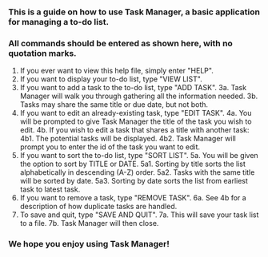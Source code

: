 ### This is a guide on how to use Task Manager, a basic application for managing a to-do list.
### All commands should be entered as shown here, with no quotation marks.

1. If you ever want to view this help file, simply enter "HELP".
2. If you want to display your to-do list, type "VIEW LIST".
3. If you want to add a task to the to-do list, type "ADD TASK".
    3a. Task Manager will walk you through gathering all the information needed.
    3b. Tasks may share the same title or due date, but not both.
4. If you want to edit an already-existing task, type "EDIT TASK".
    4a. You will be prompted to give Task Manager the title of the task you wish to edit.
    4b. If you wish to edit a task that shares a title with another task:
        4b1. The potential tasks will be displayed.
        4b2. Task Manager will prompt you to enter the id of the task you want to edit. 
5. If you want to sort the to-do list, type "SORT LIST".
    5a. You will be given the option to sort by TITLE or DATE.
        5a1. Sorting by title sorts the list alphabetically in descending (A-Z) order.
        5a2. Tasks with the same title will be sorted by date.
        5a3. Sorting by date sorts the list from earliest task to latest task.
6. If you want to remove a task, type "REMOVE TASK".
    6a. See 4b for a description of how duplicate tasks are handled.
7. To save and quit, type "SAVE AND QUIT".
    7a. This will save your task list to a file.
    7b. Task Manager will then close.

### We hope you enjoy using Task Manager!

